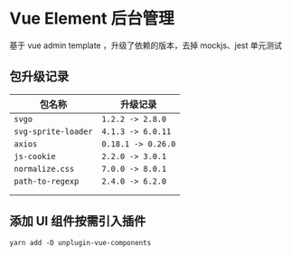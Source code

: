 # Vue Element 后台管理

基于 vue admin template ，升级了依赖的版本，去掉 mockjs、jest 单元测试

## 包升级记录

| 包名称              | 升级记录           |
| ------------------- | ------------------ |
| `svgo`              | `1.2.2 -> 2.8.0`   |
| `svg-sprite-loader` | `4.1.3 -> 6.0.11`  |
| `axios`             | `0.18.1 -> 0.26.0` |
| `js-cookie`         | `2.2.0 -> 3.0.1`   |
| `normalize.css`     | `7.0.0 -> 8.0.1`   |
| `path-to-regexp`    | `2.4.0 -> 6.2.0`   |
|                     |                    |
|                     |                    |

## 添加 UI 组件按需引入插件

```
yarn add -D unplugin-vue-components
```

